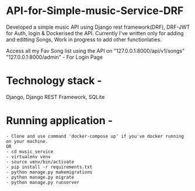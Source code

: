 # API-for-Simple-music-Service-DRF
Developed a simple music API using Django rest framework(DRF), DRF-JWT for Auth, login &amp; Dockerised the API. 
Currently I've written only for adding and editting Songs, Work in progress to add other functionlaties. 

Access all my Fav Song list using the API on "127.0.0.1:8000/api/v1/songs"
    "127.0.0.1:8000/admin" - For Login Page 

# Technology stack - 
Django,
Django REST Framework,
SQLite


# Running application - 
    - Clone and use command 'docker-compose up' if you've docker running on your machine.
    OR
    - cd music_service
    - virtualenv venv
    - source venv/bin/activate
    - pip install -r requirements.txt
    - python manage.py makemigrations
    - python manage.py migrate
    - python manage.py runserver
    
